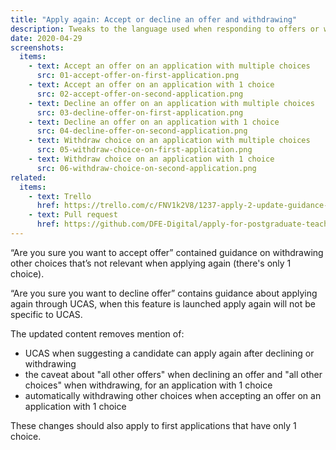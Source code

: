 ```yaml
---
title: "Apply again: Accept or decline an offer and withdrawing"
description: Tweaks to the language used when responding to offers or withdrawing.
date: 2020-04-29
screenshots:
  items:
    - text: Accept an offer on an application with multiple choices
      src: 01-accept-offer-on-first-application.png
    - text: Accept an offer on an application with 1 choice
      src: 02-accept-offer-on-second-application.png
    - text: Decline an offer on an application with multiple choices
      src: 03-decline-offer-on-first-application.png
    - text: Decline an offer on an application with 1 choice
      src: 04-decline-offer-on-second-application.png
    - text: Withdraw choice on an application with multiple choices
      src: 05-withdraw-choice-on-first-application.png
    - text: Withdraw choice on an application with 1 choice
      src: 06-withdraw-choice-on-second-application.png
related:
  items:
    - text: Trello
      href: https://trello.com/c/FNV1k2V8/1237-apply-2-update-guidance-on-accepting-or-rejecting-offers
    - text: Pull request
      href: https://github.com/DFE-Digital/apply-for-postgraduate-teacher-training-prototype/pull/386
---
```


“Are you sure you want to accept offer” contained guidance on withdrawing other choices that’s not relevant when applying again (there's only 1 choice).

“Are you sure you want to decline offer” contains guidance about applying again through UCAS, when this feature is launched apply again will not be specific to UCAS.

The updated content removes mention of:

* UCAS when suggesting a candidate can apply again after declining or withdrawing
* the caveat about "all other offers" when declining an offer and "all other choices" when withdrawing, for an application with 1 choice
* automatically withdrawing other choices when accepting an offer on an application with 1 choice

These changes should also apply to first applications that have only 1 choice.
